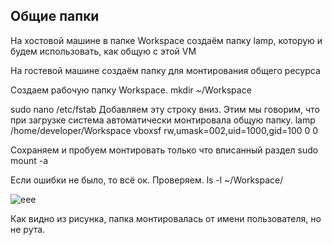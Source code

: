 ## Общие папки

На хостовой машине в папке Workspace создаём папку lamp, которую и будем использовать, как общую с этой VM

На гостевой машине создаём папку для монтирования общего ресурса


Создаем рабочую папку Workspace.
mkdir ~/Workspace

sudo nano /etc/fstab
Добавляем эту строку вниз. Этим мы говорим, что при загрузке система автоматически монтировала
общую папку. 
lamp         /home/developer/Workspace      vboxsf   rw,umask=002,uid=1000,gid=100 0 0


Сохраняем и пробуем монтировать только что вписанный раздел
sudo mount -a

Если ошибки не было, то всё ок. Проверяем. 
ls -l ~/Workspace/

![eee](http://img-fotki.yandex.ru/get/9353/121866652.0/0_ca4df_cb86aa1f_L.gif)



Как видно из рисунка, папка монтировалась от имени пользователя, но не рута.
